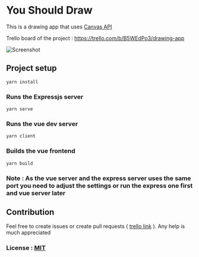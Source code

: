 # You Should Draw

This is a drawing app that uses [Canvas API](https://developer.mozilla.org/en-US/docs/Web/API/Canvas_API)

Trello board of the project : https://trello.com/b/B5WEdPo3/drawing-app

![Screenshot](https://user-images.githubusercontent.com/64230499/95909309-ebfeab00-0da6-11eb-9dc7-99e9e3100480.png)

## Project setup
```
yarn install
```

### Runs the Expressjs server
```
yarn serve
```

### Runs the vue dev server
```
yarn client
```

### Builds the vue frontend
```
yarn build
```

### Note : As the vue server and the express server uses the same port you need to adjust the settings or run the express one first and vue server later

## Contribution

Feel free to create issues or create pull requests ( [trello link]( https://trello.com/b/B5WEdPo3/drawing-app) ). Any help is much appreciated

### License : [MIT](https://github.com/dedeogluhu/YouShouldDraw/blob/main/LICENSE)

